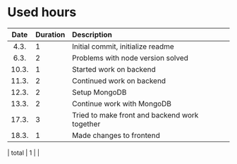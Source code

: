 # Used hours

| Date | Duration | Description  |
| :----:|:-----| :-----|
| 4.3. | 1    | Initial commit, initialize readme |
| 6.3. | 2    | Problems with node version solved |
| 10.3. | 1    | Started work on backend |
| 11.3. | 2    | Continued work on backend |
| 12.3. | 2    | Setup MongoDB |
| 13.3. | 2    | Continue work with MongoDB |
| 17.3. | 3    | Tried to make front and backend work together |
| 18.3. | 1    | Made changes to frontend |



| total   | 1   | | 

